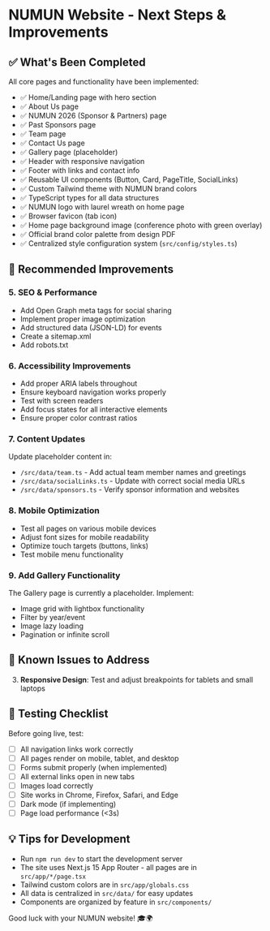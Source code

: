 # NUMUN Website - Next Steps & Improvements

## ✅ What's Been Completed

All core pages and functionality have been implemented:
- ✅ Home/Landing page with hero section
- ✅ About Us page
- ✅ NUMUN 2026 (Sponsor & Partners) page
- ✅ Past Sponsors page
- ✅ Team page
- ✅ Contact Us page
- ✅ Gallery page (placeholder)
- ✅ Header with responsive navigation
- ✅ Footer with links and contact info
- ✅ Reusable UI components (Button, Card, PageTitle, SocialLinks)
- ✅ Custom Tailwind theme with NUMUN brand colors
- ✅ TypeScript types for all data structures
- ✅ NUMUN logo with laurel wreath on home page
- ✅ Browser favicon (tab icon)
- ✅ Home page background image (conference photo with green overlay)
- ✅ Official brand color palette from design PDF
- ✅ Centralized style configuration system (`src/config/styles.ts`)

## 🎨 Recommended Improvements

### 5. **SEO & Performance**
- Add Open Graph meta tags for social sharing
- Implement proper image optimization
- Add structured data (JSON-LD) for events
- Create a sitemap.xml
- Add robots.txt

### 6. **Accessibility Improvements**
- Add proper ARIA labels throughout
- Ensure keyboard navigation works properly
- Test with screen readers
- Add focus states for all interactive elements
- Ensure proper color contrast ratios

### 7. **Content Updates**
Update placeholder content in:
- `/src/data/team.ts` - Add actual team member names and greetings
- `/src/data/socialLinks.ts` - Update with correct social media URLs
- `/src/data/sponsors.ts` - Verify sponsor information and websites

### 8. **Mobile Optimization**
- Test all pages on various mobile devices
- Adjust font sizes for mobile readability
- Optimize touch targets (buttons, links)
- Test mobile menu functionality

### 9. **Add Gallery Functionality**
The Gallery page is currently a placeholder. Implement:
- Image grid with lightbox functionality
- Filter by year/event
- Image lazy loading
- Pagination or infinite scroll

## 🐛 Known Issues to Address

3. **Responsive Design**: Test and adjust breakpoints for tablets and small laptops


## 📱 Testing Checklist

Before going live, test:
- [ ] All navigation links work correctly
- [ ] All pages render on mobile, tablet, and desktop
- [ ] Forms submit properly (when implemented)
- [ ] All external links open in new tabs
- [ ] Images load correctly
- [ ] Site works in Chrome, Firefox, Safari, and Edge
- [ ] Dark mode (if implementing)
- [ ] Page load performance (<3s)

## 💡 Tips for Development

- Run `npm run dev` to start the development server
- The site uses Next.js 15 App Router - all pages are in `src/app/*/page.tsx`
- Tailwind custom colors are in `src/app/globals.css`
- All data is centralized in `src/data/` for easy updates
- Components are organized by feature in `src/components/`

Good luck with your NUMUN website! 🎓🌍
